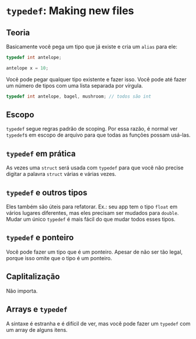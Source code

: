 # `typedef`: Making new files

## Teoria

Basicamente você pega um tipo que já existe e cria um `alias` para ele:

```c
typedef int antelope;

antelope x = 10;
```

Você pode pegar qualquer tipo existente e fazer isso. Você pode até
fazer um número de tipos com uma lista separada por vírgula.

```c
typedef int antelope, bagel, mushroom; // todos são int
```

## Escopo

`typedef` segue regras padrão de scoping. Por essa razão, é normal ver
`typedef`s em escopo de arquivo para que todas as funções possam usá-las.

## `typedef` em prática

As vezes uma `struct` será usada com `typedef` para que você não precise
digitar a palavra `struct` várias e várias vezes.

## `typedef` e outros tipos

Eles também são úteis para refatorar. Ex.: seu app tem o tipo `float` em
vários lugares diferentes, mas eles precisam ser mudados para `double`.
Mudar um único `typedef` é mais fácil do que mudar todos esses tipos.

## `typedef` e ponteiro

Você pode fazer um tipo que é um ponteiro. Apesar de não ser tão legal,
porque isso omite que o tipo é um ponteiro.

## Caplitalização

Não importa.

## Arrays e `typedef`

A sintaxe é estranha e é difícil de ver, mas você pode fazer um `typedef`
com um array de alguns itens.
